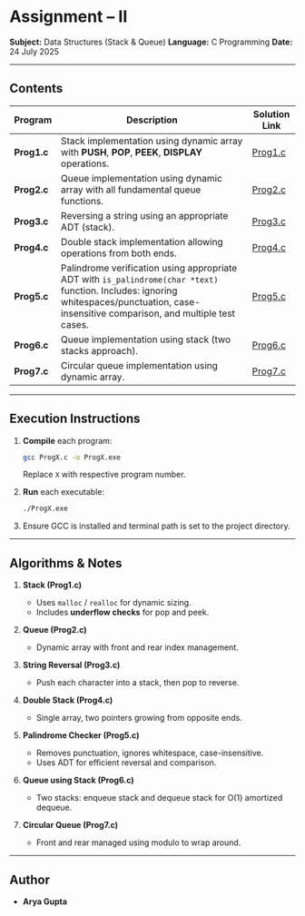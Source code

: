 # Assignment – II

**Subject:** Data Structures (Stack & Queue)
**Language:** C Programming
**Date:** 24 July 2025

---

## Contents

| Program     | Description                                                                                                                                                                                | Solution Link        |
| ----------- | ------------------------------------------------------------------------------------------------------------------------------------------------------------------------------------------ | -------------------- |
| **Prog1.c** | Stack implementation using dynamic array with **PUSH**, **POP**, **PEEK**, **DISPLAY** operations.                                                                                         | [Prog1.c](./Prog1.c) |
| **Prog2.c** | Queue implementation using dynamic array with all fundamental queue functions.                                                                                                             | [Prog2.c](./Prog2.c) |
| **Prog3.c** | Reversing a string using an appropriate ADT (stack).                                                                                                                                       | [Prog3.c](./Prog3.c) |
| **Prog4.c** | Double stack implementation allowing operations from both ends.                                                                                                                            | [Prog4.c](./Prog4.c) |
| **Prog5.c** | Palindrome verification using appropriate ADT with `is_palindrome(char *text)` function. Includes: ignoring whitespaces/punctuation, case-insensitive comparison, and multiple test cases. | [Prog5.c](./Prog5.c) |
| **Prog6.c** | Queue implementation using stack (two stacks approach).                                                                                                                                    | [Prog6.c](./Prog6.c) |
| **Prog7.c** | Circular queue implementation using dynamic array.                                                                                                                                         | [Prog7.c](./Prog7.c) |

---

## Execution Instructions

1. **Compile** each program:

   ```bash
   gcc ProgX.c -o ProgX.exe
   ```

   Replace `X` with respective program number.

2. **Run** each executable:

   ```bash
   ./ProgX.exe
   ```

3. Ensure GCC is installed and terminal path is set to the project directory.

---

## Algorithms & Notes

1. **Stack (Prog1.c)**

   * Uses `malloc` / `realloc` for dynamic sizing.
   * Includes **underflow checks** for pop and peek.

2. **Queue (Prog2.c)**

   * Dynamic array with front and rear index management.

3. **String Reversal (Prog3.c)**

   * Push each character into a stack, then pop to reverse.

4. **Double Stack (Prog4.c)**

   * Single array, two pointers growing from opposite ends.

5. **Palindrome Checker (Prog5.c)**

   * Removes punctuation, ignores whitespace, case-insensitive.
   * Uses ADT for efficient reversal and comparison.

6. **Queue using Stack (Prog6.c)**

   * Two stacks: enqueue stack and dequeue stack for O(1) amortized dequeue.

7. **Circular Queue (Prog7.c)**

   * Front and rear managed using modulo to wrap around.

---

## Author

* **Arya Gupta**